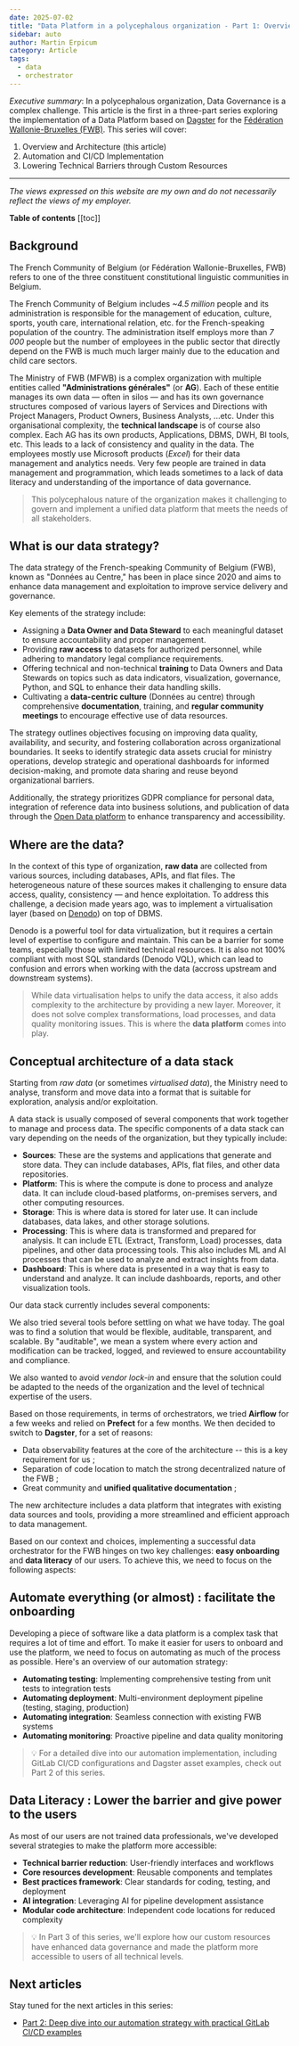 ```yaml
---
date: 2025-07-02
title: "Data Platform in a polycephalous organization - Part 1: Overview"
sidebar: auto
author: Martin Erpicum
category: Article
tags:
  - data
  - orchestrator
---
```


_Executive summary_: In a polycephalous organization, Data Governance is a complex challenge. This article is the first in a three-part series exploring the implementation of a Data Platform based on [Dagster](https://dagster.io/) for the [Fédération Wallonie-Bruxelles (FWB)](https://www.federation-wallonie-bruxelles.be). This series will cover:

1. Overview and Architecture (this article)
2. Automation and CI/CD Implementation
3. Lowering Technical Barriers through Custom Resources

---

_The views expressed on this website are my own and do not necessarily reflect the views of my employer._

**Table of contents**
[[toc]]

## Background

The French Community of Belgium (or Fédération Wallonie-Bruxelles, FWB) refers to one of the three constituent constitutional linguistic communities in Belgium.

The French Community of Belgium includes _~4.5 million_ people and its administration is responsible for the management of education, culture, sports, youth care, international relation, etc. for the French-speaking population of the country. The administration itself employs more than _7 000_ people but the number of employees in the public sector that directly depend on the FWB is much much larger mainly due to the education and child care sectors.

<ImageCenter src="https://raw.githubusercontent.com/data-cfwb/charte-graphique/refs/heads/main/logo_FWB_PNG_et_SVG/FWBCOUL_FWB_HORI.png" alt="" width="400" />

The Ministry of FWB (MFWB) is a complex organization with multiple entities called **"Administrations générales"** (or **AG**). Each of these entitie manages its own data — often in silos — and has its own governance structures composed of various layers of Services and Directions with Project Managers, Product Owners, Business Analysts, ...etc. Under this organisational complexity, the **technical landscape** is of course also complex. Each AG has its own products, Applications, DBMS, DWH, BI tools, etc. This leads to a lack of consistency and quality in the data. The employees mostly use Microsoft products (_Excel_) for their data management and analytics needs. Very few people are trained in data management and programmation, which leads sometimes to a lack of data literacy and understanding of the importance of data governance.

> This polycephalous nature of the organization makes it challenging to govern and implement a unified data platform that meets the needs of all stakeholders.

<ImageCenter src="https://raw.githubusercontent.com/tintamarre/tintamarre.github.io/refs/heads/master/src/assets/images/data_gov_fwb.png" alt="" width="400" />

## What is our data strategy?

The data strategy of the French-speaking Community of Belgium (FWB), known as "Données au Centre," has been in place since 2020 and aims to enhance data management and exploitation to improve service delivery and governance.

Key elements of the strategy include:

- Assigning a **Data Owner and Data Steward** to each meaningful dataset to ensure accountability and proper management.
- Providing **raw access** to datasets for authorized personnel, while adhering to mandatory legal compliance requirements.
- Offering technical and non-technical **training** to Data Owners and Data Stewards on topics such as data indicators, visualization, governance, Python, and SQL to enhance their data handling skills.
- Cultivating a **data-centric culture** (Données au centre) through comprehensive **documentation**, training, and **regular community meetings** to encourage effective use of data resources.

The strategy outlines objectives focusing on improving data quality, availability, and security, and fostering collaboration across organizational boundaries. It seeks to identify strategic data assets crucial for ministry operations, develop strategic and operational dashboards for informed decision-making, and promote data sharing and reuse beyond organizational barriers.

Additionally, the strategy prioritizes GDPR compliance for personal data, integration of reference data into business solutions, and publication of data through the [Open Data platform](http://odwb.be) to enhance transparency and accessibility.

## Where are the data?

In the context of this type of organization, **raw data** are collected from various sources, including databases, APIs, and flat files. The heterogeneous nature of these sources makes it challenging to ensure data access, quality, consistency — and hence exploitation. To address this challenge, a decision made years ago, was to implement a virtualisation layer (based on [Denodo](https://www.denodo.com/)) on top of DBMS.

Denodo is a powerful tool for data virtualization, but it requires a certain level of expertise to configure and maintain. This can be a barrier for some teams, especially those with limited technical resources. It is also not 100% compliant with most SQL standards (Denodo VQL), which can lead to confusion and errors when working with the data (accross upstream and downstream systems).

> While data virtualisation helps to unify the data access, it also adds complexity to the architecture by providing a new layer. Moreover, it does not solve complex transformations, load processes, and data quality monitoring issues. This is where the **data platform** comes into play.

## Conceptual architecture of a data stack

Starting from _raw data_ (or sometimes _virtualised data_), the Ministry need to analyse, transform and move data into a format that is suitable for exploration, analysis and/or exploitation.

A data stack is usually composed of several components that work together to manage and process data. The specific components of a data stack can vary depending on the needs of the organization, but they typically include:

- **Sources**: These are the systems and applications that generate and store data. They can include databases, APIs, flat files, and other data repositories.
- **Platform**: This is where the compute is done to process and analyze data. It can include cloud-based platforms, on-premises servers, and other computing resources.
- **Storage**: This is where data is stored for later use. It can include databases, data lakes, and other storage solutions.
- **Processing**: This is where data is transformed and prepared for analysis. It can include ETL (Extract, Transform, Load) processes, data pipelines, and other data processing tools. This also includes ML and AI processes that can be used to analyze and extract insights from data.
- **Dashboard**: This is where data is presented in a way that is easy to understand and analyze. It can include dashboards, reports, and other visualization tools.

Our data stack currently includes several components:

<ImageCenter src="https://raw.githubusercontent.com/tintamarre/tintamarre.github.io/refs/heads/master/src/assets/diagrams/fwb_tech_stack.drawio.svg" alt="" width="600" />

We also tried several tools before settling on what we have today. The goal was to find a solution that would be flexible, auditable, transparent, and scalable. By "auditable", we mean a system where every action and modification can be tracked, logged, and reviewed to ensure accountability and compliance.

We also wanted to avoid _vendor lock-in_ and ensure that the solution could be adapted to the needs of the organization and the level of technical expertise of the users.

Based on those requirements, in terms of orchestrators, we tried **Airflow** for a few weeks and relied on **Prefect** for a few months. We then decided to switch to **Dagster**, for a set of reasons:

- Data observability features at the core of the architecture -- this is a key requirement for us ;
- Separation of code location to match the strong decentralized nature of the FWB ;
- Great community and **unified qualitative documentation** ;

The new architecture includes a data platform that integrates with existing data sources and tools, providing a more streamlined and efficient approach to data management.

Based on our context and choices, implementing a successful data orchestrator for the FWB hinges on two key challenges: **easy onboarding** and **data literacy** of our users. To achieve this, we need to focus on the following aspects:

## Automate everything (or almost) : facilitate the onboarding

Developing a piece of software like a data platform is a complex task that requires a lot of time and effort. To make it easier for users to onboard and use the platform, we need to focus on automating as much of the process as possible. Here's an overview of our automation strategy:

- **Automating testing**: Implementing comprehensive testing from unit tests to integration tests
- **Automating deployment**: Multi-environment deployment pipeline (testing, staging, production)
- **Automating integration**: Seamless connection with existing FWB systems
- **Automating monitoring**: Proactive pipeline and data quality monitoring

> 💡 For a detailed dive into our automation implementation, including GitLab CI/CD configurations and Dagster asset examples, check out Part 2 of this series.

## Data Literacy : Lower the barrier and give power to the users

As most of our users are not trained data professionals, we've developed several strategies to make the platform more accessible:

- **Technical barrier reduction**: User-friendly interfaces and workflows
- **Core resources development**: Reusable components and templates
- **Best practices framework**: Clear standards for coding, testing, and deployment
- **AI integration**: Leveraging AI for pipeline development assistance
- **Modular code architecture**: Independent code locations for reduced complexity

> 💡 In Part 3 of this series, we'll explore how our custom resources have enhanced data governance and made the platform more accessible to users of all technical levels.

## Next articles

Stay tuned for the next articles in this series:

- [Part 2: Deep dive into our automation strategy with practical GitLab CI/CD examples](/blog/posts/2025/data_platform_in_fwb_01_automate)
<!-- - [Part 3: How custom resources and training helps lower the barrier](/blog/posts/2025/data_platform_in_fwb_02_lower_barrier) -->
